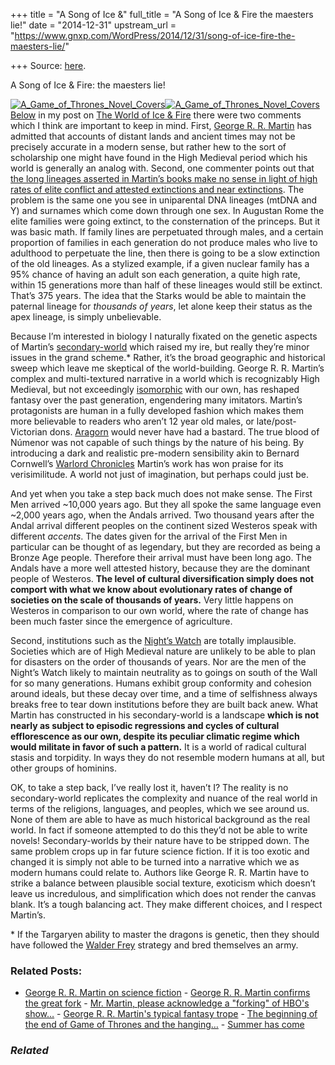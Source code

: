 +++
title = "A Song of Ice &"
full_title = "A Song of Ice & Fire the maesters lie!"
date = "2014-12-31"
upstream_url = "https://www.gnxp.com/WordPress/2014/12/31/song-of-ice-fire-the-maesters-lie/"

+++
Source: [here](https://www.gnxp.com/WordPress/2014/12/31/song-of-ice-fire-the-maesters-lie/).

A Song of Ice & Fire: the maesters lie!

[![A_Game_of_Thrones_Novel_Covers](https://i0.wp.com/www.unz.com/wp-content/uploads/2014/12/A_Game_of_Thrones_Novel_Covers-274x300.jpg?resize=274%2C300)![A_Game_of_Thrones_Novel_Covers](https://i0.wp.com/www.unz.com/wp-content/uploads/2014/12/A_Game_of_Thrones_Novel_Covers-274x300.jpg?resize=274%2C300)](https://www.amazon.com/exec/obidos/ASIN/B00957T6X6/geneexpressio-20)[Below](http://www.unz.com/gnxp/the-world-of-ice-fire-isnt-the-silmarillion/) in my post on [The World of Ice & Fire](https://www.amazon.com/exec/obidos/ASIN/0553805444/geneexpressio-20) there were two comments which I think are important to keep in mind. First, [George R. R. Martin](http://www.unz.com/gnxp/the-world-of-ice-fire-isnt-the-silmarillion/#comment-816999) has admitted that accounts of distant lands and ancient times may not be precisely accurate in a modern sense, but rather hew to the sort of scholarship one might have found in the High Medieval period which his world is generally an analog with. Second, one commenter points out that [the long lineages asserted in Martin’s books make no sense in light of high rates of elite conflict and attested extinctions and near extinctions](http://www.unz.com/gnxp/the-world-of-ice-fire-isnt-the-silmarillion/#comment-816983). The problem is the same one you see in uniparental DNA lineages (mtDNA and Y) and surnames which come down through one sex. In Augustan Rome the elite families were going extinct, to the consternation of the princeps. But it was basic math. If family lines are perpetuated through males, and a certain proportion of families in each generation do not produce males who live to adulthood to perpetuate the line, then there is going to be a slow extinction of the old lineages. As a stylized example, if a given nuclear family has a 95% chance of having an adult son each generation, a quite high rate, within 15 generations more than half of these lineages would still be extinct. That’s 375 years. The idea that the Starks would be able to maintain the paternal lineage for *thousands of years*, let alone keep their status as the apex lineage, is simply unbelievable.

Because I’m interested in biology I naturally fixated on the genetic aspects of Martin’s [secondary-world](http://tolkiengateway.net/wiki/Secondary_world) which raised my ire, but really they’re minor issues in the grand scheme.\* Rather, it’s the broad geographic and historical sweep which leave me skeptical of the world-building. George R. R. Martin’s complex and multi-textured narrative in a world which is recognizably High Medieval, but not exceedingly [isomorphic](https://en.wikipedia.org/wiki/Isomorphism) with our own, has reshaped fantasy over the past generation, engendering many imitators. Martin’s protagonists are human in a fully developed fashion which makes them more believable to readers who aren’t 12 year old males, or late/post-Victorian dons. [Aragorn](https://en.wikipedia.org/wiki/Aragorn) would never have had a bastard. The true blood of Númenor was not capable of such things by the nature of his being. By introducing a dark and realistic pre-modern sensibility akin to Bernard Cornwell’s [Warlord Chronicles](https://www.amazon.com/exec/obidos/ASIN/0312206488/geneexpressio-20) Martin’s work has won praise for its verisimilitude. A world not just of imagination, but perhaps could just be.

And yet when you take a step back much does not make sense. The First Men arrived \~10,000 years ago. But they all spoke the same language even \~2,000 years ago, when the Andals arrived. Two thousand years after the Andal arrival different peoples on the continent sized Westeros speak with different *accents*. The dates given for the arrival of the First Men in particular can be thought of as legendary, but they are recorded as being a Bronze Age people. Therefore their arrival must have been long ago. The Andals have a more well attested history, because they are the dominant people of Westeros. **The level of cultural diversification simply does not comport with what we know about evolutionary rates of change of societies on the scale of thousands of years.** Very little happens on Westeros in comparison to our own world, where the rate of change has been much faster since the emergence of agriculture.

Second, institutions such as the [Night’s Watch](http://awoiaf.westeros.org/index.php/Night%27s_Watch) are totally implausible. Societies which are of High Medieval nature are unlikely to be able to plan for disasters on the order of thousands of years. Nor are the men of the Night’s Watch likely to maintain neutrality as to goings on south of the Wall for so many generations. Humans exhibit group conformity and cohesion around ideals, but these decay over time, and a time of selfishness always breaks free to tear down institutions before they are built back anew. What Martin has constructed in his secondary-world is a landscape **which is not nearly as subject to episodic regressions and cycles of cultural efflorescence as our own, despite its peculiar climatic regime which would militate in favor of such a pattern.** It is a world of radical cultural stasis and torpidity. In ways they do not resemble modern humans at all, but other groups of hominins.

OK, to take a step back, I’ve really lost it, haven’t I? The reality is no secondary-world replicates the complexity and nuance of the real world in terms of the religions, languages, and peoples, which we see around us. None of them are able to have as much historical background as the real world. In fact if someone attempted to do this they’d not be able to write novels! Secondary-worlds by their nature have to be stripped down. The same problem crops up in far future science fiction. If it is too exotic and changed it is simply not able to be turned into a narrative which we as modern humans could relate to. Authors like George R. R. Martin have to strike a balance between plausible social texture, exoticism which doesn’t leave us incredulous, and simplification which does not render the canvas blank. It’s a tough balancing act. They make different choices, and I respect Martin’s.

\* If the Targaryen ability to master the dragons is genetic, then they should have followed the [Walder Frey](http://gameofthrones.wikia.com/wiki/Walder_Frey) strategy and bred themselves an army.

### Related Posts:

- [George R. R. Martin on science
  fiction](https://www.gnxp.com/WordPress/2008/11/22/george-r-r-martin-on-science-fiction/) - [George R. R. Martin confirms the great
  fork](https://www.gnxp.com/WordPress/2016/01/02/george-r-r-martin-confirms-the-great-fork/) - [Mr. Martin, please acknowledge a "forking" of HBO's
  show…](https://www.gnxp.com/WordPress/2015/06/10/mr-martin-please-acknowledge-a-forking-of-hbos-show-the-books/) - [George R. R. Martin's typical fantasy
  trope](https://www.gnxp.com/WordPress/2017/09/17/george-r-r-martins-typical-fantasy-trope/) - [The beginning of the end of Game of Thrones and the
  hanging…](https://www.gnxp.com/WordPress/2019/03/05/194444/) - [Summer has
  come](https://www.gnxp.com/WordPress/2011/07/07/summer-has-come/)

### *Related*

[](https://www.addtoany.com/add_to/facebook?linkurl=https%3A%2F%2Fwww.gnxp.com%2FWordPress%2F2014%2F12%2F31%2Fsong-of-ice-fire-the-maesters-lie%2F&linkname=A%20Song%20of%20Ice%20%26%20Fire%3A%20the%20maesters%20lie%21 "Facebook")[](https://www.addtoany.com/add_to/twitter?linkurl=https%3A%2F%2Fwww.gnxp.com%2FWordPress%2F2014%2F12%2F31%2Fsong-of-ice-fire-the-maesters-lie%2F&linkname=A%20Song%20of%20Ice%20%26%20Fire%3A%20the%20maesters%20lie%21 "Twitter")[](https://www.addtoany.com/add_to/email?linkurl=https%3A%2F%2Fwww.gnxp.com%2FWordPress%2F2014%2F12%2F31%2Fsong-of-ice-fire-the-maesters-lie%2F&linkname=A%20Song%20of%20Ice%20%26%20Fire%3A%20the%20maesters%20lie%21 "Email")[](https://www.addtoany.com/share)
